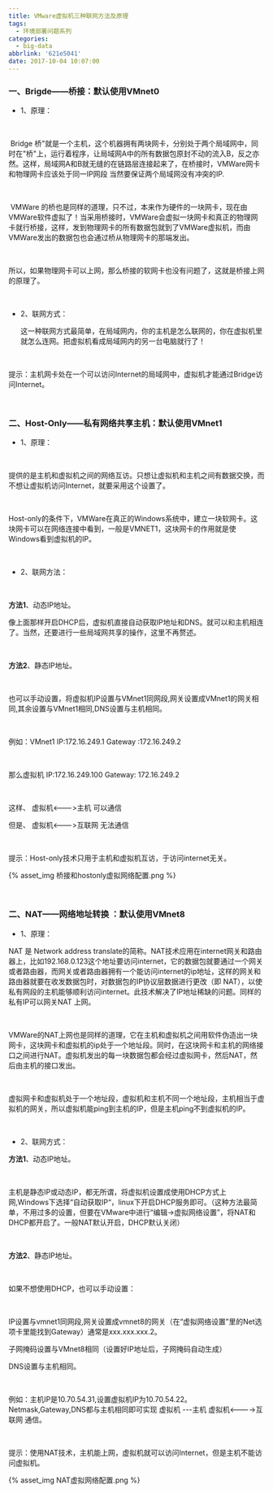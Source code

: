 ```yaml
---
title: VMware虚拟机三种联网方法及原理
tags:
  - 环境部署问题系列
categories:
  - big-data
abbrlink: '621e5041'
date: 2017-10-04 10:07:00
---
```




### 一、Brigde——桥接：默认使用VMnet0 

- 1、原理： 

<br/>

​	Bridge  桥"就是一个主机，这个机器拥有两块网卡，分别处于两个局域网中，同时在"桥"上，运行着程序，让局域网A中的所有数据包原封不动的流入B，反之亦然。这样，局域网A和B就无缝的在链路层连接起来了，在桥接时，VMWare网卡和物理网卡应该处于同一IP网段  当然要保证两个局域网没有冲突的IP. 

<br/>

​	VMWare 的桥也是同样的道理，只不过，本来作为硬件的一块网卡，现在由VMWare软件虚拟了！当采用桥接时，VMWare会虚拟一块网卡和真正的物理网卡就行桥接，这样，发到物理网卡的所有数据包就到了VMWare虚拟机，而由VMWare发出的数据包也会通过桥从物理网卡的那端发出。 

 <br/>

所以，如果物理网卡可以上网，那么桥接的软网卡也没有问题了，这就是桥接上网的原理了。  　

 <br/>

- 2、联网方式：

  ​ 这一种联网方式最简单，在局域网内，你的主机是怎么联网的，你在虚拟机里就怎么连网。把虚拟机看成局域网内的另一台电脑就行了！ 

  <br/>

提示：主机网卡处在一个可以访问Internet的局域网中，虚拟机才能通过Bridge访问Internet。 

  <br/>

### 二、Host-Only——私有网络共享主机：默认使用VMnet1

- 1、原理： 

 <br/>

提供的是主机和虚拟机之间的网络互访。只想让虚拟机和主机之间有数据交换，而不想让虚拟机访问Internet，就要采用这个设置了。 

  <br/>

Host-only的条件下，VMWare在真正的Windows系统中，建立一块软网卡。这块网卡可以在网络连接中看到，一般是VMNET1，这块网卡的作用就是使Windows看到虚拟机的IP。 

  <br/>

- 2、联网方法： 

  <br/>

**方法1**、动态IP地址。 

像上面那样开启DHCP后，虚拟机直接自动获取IP地址和DNS。就可以和主机相连了。当然，还要进行一些局域网共享的操作，这里不再赘述。 

<br/>

**方法2**、静态IP地址。    

<br/>

也可以手动设置，将虚拟机IP设置与VMnet1同网段,网关设置成VMnet1的网关相同,其余设置与VMnet1相同,DNS设置与主机相同。 

<br/>

例如：VMnet1  IP:172.16.249.1        Gateway  :172.16.249.2 

<br/>

那么虚拟机  IP:172.16.249.100         Gateway:  172.16.249.2 

<br/>

这样、      虚拟机<--->主机              可以通信        

但是、        虚拟机<--->互联网      无法通信 

 <br/>

提示：Host-only技术只用于主机和虚拟机互访，于访问internet无关。

{% asset_img 桥接和hostonly虚拟网络配置.png %}

<br/>

### 二、NAT——网络地址转换  ：默认使用VMnet8 

- 1、原理： 

NAT 是  Network  address  translate的简称。NAT技术应用在internet网关和路由器上，比如192.168.0.123这个地址要访问internet，它的数据包就要通过一个网关或者路由器，而网关或者路由器拥有一个能访问internet的ip地址，这样的网关和路由器就要在收发数据包时，对数据包的IP协议层数据进行更改（即  NAT），以使私有网段的主机能够顺利访问internet。此技术解决了IP地址稀缺的问题。同样的私有IP可以网关NAT  上网。    

   <br/>

VMWare的NAT上网也是同样的道理，它在主机和虚拟机之间用软件伪造出一块网卡，这块网卡和虚拟机的ip处于一个地址段。同时，在这块网卡和主机的网络接口之间进行NAT。虚拟机发出的每一块数据包都会经过虚拟网卡，然后NAT，然后由主机的接口发出。 

   <br/>

虚拟网卡和虚拟机处于一个地址段，虚拟机和主机不同一个地址段，主机相当于虚拟机的网关，所以虚拟机能ping到主机的IP，但是主机ping不到虚拟机的IP。 

   <br/>

- 2、联网方式： 

 **方法1**、动态IP地址。 

<br/>

主机是静态IP或动态IP，都无所谓，将虚拟机设置成使用DHCP方式上网,Windows下选择“自动获取IP“，linux下开启DHCP服务即可。（这种方法最简单，不用过多的设置，但要在VMware中进行“编辑→虚拟网络设置”，将NAT和DHCP都开启了。一般NAT默认开启，DHCP默认关闭） 

 <br/>

**方法2**、静态IP地址。 

<br/>

如果不想使用DHCP，也可以手动设置：　 

 <br/>

IP设置与vmnet1同网段,网关设置成vmnet8的网关（在“虚拟网络设置”里的Net选项卡里能找到Gateway）通常是xxx.xxx.xxx.2。 

子网掩码设置与VMnet8相同（设置好IP地址后，子网掩码自动生成） 

DNS设置与主机相同。 

  <br/>

例如：主机IP是10.70.54.31,设置虚拟机IP为10.70.54.22。Netmask,Gateway,DNS都与主机相同即可实现  虚拟机  ---主机  虚拟机<---->互联网  通信。    

  <br/>

提示：使用NAT技术，主机能上网，虚拟机就可以访问Internet，但是主机不能访问虚拟机。 

{% asset_img NAT虚拟网络配置.png %}